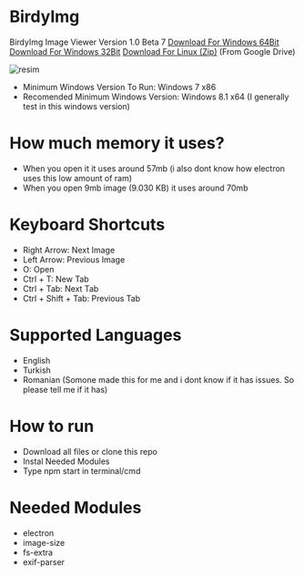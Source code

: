 # BirdyImg
BirdyImg Image Viewer Version 1.0 Beta 7  <a href="https://drive.google.com/u/0/uc?id=1AtW-nxYYaj_jhO8vNVua_cGOdqlJBbUo&export=download">Download For Windows 64Bit</a> <a href="https://drive.google.com/uc?export=download&id=11KEGL1mm7Y3AGrSwQiFOECoolPVaHr8r">Download For Windows 32Bit</a> <a href="https://drive.google.com/uc?export=download&id=19CG_p8secNYt2dVz1P7IyOWHhJAMwUWQ">Download For Linux (Zip)</a> (From Google Drive)

<!--![resim](https://user-images.githubusercontent.com/103432992/185777954-95c9db41-91af-4e6e-9b0a-f45470d2a6b3.png)-->
<!--![resim](https://user-images.githubusercontent.com/103432992/189284081-a4f9760f-bf57-4d0a-84a6-61e0dc0afc3c.png)-->
<!--![resim](https://user-images.githubusercontent.com/103432992/191976124-35317092-48ff-444f-96a2-64742d67c5f2.png)-->
<!--![resim](https://user-images.githubusercontent.com/103432992/193451899-e83bcb69-9b57-4415-a4fb-f9d0b9c2473d.png)-->
![resim](https://user-images.githubusercontent.com/103432992/206913916-d70259c0-89c5-4525-8bcf-b4f8f35124d4.png)


* Minimum Windows Version To Run: Windows 7 x86
* Recomended Minimum Windows Version: Windows 8.1 x64 (I generally test in this windows version)

# How much memory it uses?
* When you open it it uses around 57mb (i also dont know how electron uses this low amount of ram)
* When you open 9mb image (9.030 KB) it uses around 70mb

# Keyboard Shortcuts
* Right Arrow: Next Image
* Left Arrow: Previous Image
* O: Open
* Ctrl + T: New Tab
* Ctrl + Tab: Next Tab
* Ctrl + Shift + Tab: Previous Tab

# Supported Languages
* English
* Turkish
* Romanian (Somone made this for me and i dont know if it has issues. So please tell me if it has)

# How to run
* Download all files or clone this repo
* Instal Needed Modules
* Type npm start in terminal/cmd

# Needed Modules
* electron
* image-size
* fs-extra
* exif-parser
